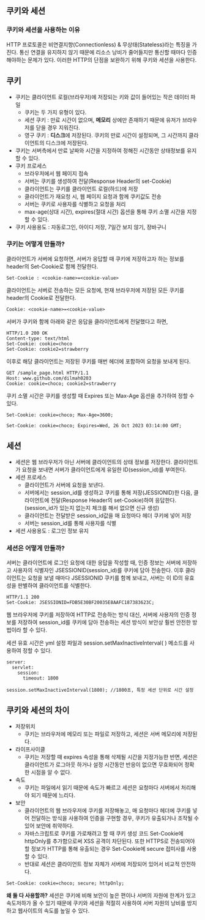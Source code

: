## 쿠키와 세션

### 쿠키와 세션을 사용하는 이유

HTTP 프로토콜은 비연결지향(Connectionless) & 무상태(Stateless)라는 특징을 가진다. 통신 연결을 유지하지 않기 때문에 리소스 낭비가 줄어들지만 통신할 때마다 인증해야하는 문제가 있다. 이러한 HTTP의 단점을 보완하기 위해 쿠키와 세션을 사용한다.

## 쿠키

- 쿠키는 클라이언트 로컬(브라우저)에 저장되는 키와 값이 들어있는 작은 데이터 파일
  - 쿠키는 두 가지 유형이 있다.
  - 세션 쿠키 : 만료 시간이 없으며, **메모리** 상에만 존재하기 때문에 유저가 브라우저를 닫을 경우 지워진다.
  - 영구 쿠키 : **디스크**에 저장된다. 쿠키의 만료 시간이 설정되며, 그 시간까지 클라이언트의 디스크에 저장된다.
- 쿠키는 서버측에서 만료 날짜와 시간을 지정하여 정해진 시간동안 상태정보를 유지할 수 있다.
- 쿠키 프로세스
  - 브라우저에서 웹 페이지 접속
  - 서버는 쿠키를 생성하여 전달(Response Header의 set-Cookie)
  - 클라이언트는 쿠키를 클라이언트 로컬(하드)에 저장
  - 클라이언트가 재요청 시, 웹 페이지 요청과 함께 쿠키값도 전송
  - 서버는 쿠키로 사용자를 식별하고 요청을 처리
  - max-age(상대 시간), expires(절대 시간) 옵션을 통해 쿠키 소멸 시간을 지정할 수 있다.
- 쿠키 사용용도 : 자동로그인, 아이디 저장, 7일간 보지 않기, 장바구니 

### 쿠키는 어떻게 만들까?

클라이언트가 서버에 요청하면, 서버가 응답할 때 쿠키에 저장하고자 하는 정보를 header의 Set-Cookie로 함께 전달한다.

```
Set-Cookie : <cookie-name>=<cookie-value>
```

클라이언트는 서버로 전송하는 모든 요청에, 현재 브라우저에 저장된 모든 쿠키를 header의 Cookie로 전달한다.

```
Cookie: <cookie-name>=<cookie-value>
```

서버가 쿠키와 함께 아래와 같은 응답을 클라이언트에게 전달했다고 하면,

```
HTTP/1.0 200 OK
Content-type: text/html
Set-Cookie: cookie=choco
Set-Cookie: cookie2=strawberry
```

이후로 해당 클라이언트는 저장된 쿠키를 매번 헤더에 포함하여 요청을 보내게 된다.

```
GET /sample_page.html HTTP/1.1
Host: www.github.com/dilmah0203
Cookie: cookie=choco; cookie2=strawberry
```

쿠키 소멸 시간은 쿠키를 생성할 때 Expires 또는 Max-Age 옵션을 추가하여 정할 수 있다.

```
Set-Cookie: cookie=choco; Max-Age=3600;
```

```
Set-Cookie: cookie=choco; Expires=Wed, 26 Oct 2023 03:14:00 GMT;
```

## 세션

- 세션은 웹 브라우저가 아닌 서버에 클라이언트의 상태 정보를 저장한다. 클라이언트가 요청을 보내면 서버가 클라이언트에게 유일한 ID(session_id)를 부여한다.
- 세션 프로세스
  - 클라이언트가 서버에 요청을 보낸다.
  - 서버에서는 session_id를 생성하고 쿠키를 통해 저장(JESSIONID)한 다음, 클라이언트에 전달(Response Header의 set-Cookie)하여 응답한다. (session_id가 있는지 없는지 체크를 해서 없으면 신규 생성)
  - 클라이언트는 전달받은 session_id값을 매 요청마다 헤더 쿠키에 넣어 저장
  - 서버는 session_id를 통해 사용자를 식별
- 세션 사용용도 : 로그인 정보 유지

### 세션은 어떻게 만들까?

서버는 클라이언트에 로그인 요청에 대한 응답을 작성할 때, 인증 정보는 서버에 저장하고 사용자의 식별자인 JSESSIONID(session_id)를 쿠키에 담아 전송한다. 이후 클라이언트는 요청을 보낼 때마다 JSESSIONID 쿠키를 함께 보내고, 서버는 이 ID의 유효성을 판별하여 클라이언트를 식별한다.

```
HTTP/1.1 200
Set-Cookie: JSESSIONID=FDB5E30BF20035E8AAFC187383623C;
```

웹 브라우저에 쿠키를 저장하여 HTTP로 전송하는 방식 대신, 서버에 사용자의 인증 정보를 저장하여 session_id를 쿠키에 담아 전송하는 세션 방식이 보안상 훨씬 안전한 방법이라 할 수 있다.

세션 유효 시간은 yml 설정 파일과 session.setMaxInactiveInterval( ) 메소드를 사용하여 정할 수 있다.

```
server:
  servlet:
    session:
      timeout: 1800
```

```
session.setMaxInactiveInterval(1800); //1800초, 특정 세션 단위로 시간 설정
```

## 쿠키와 세션의 차이
  
- 저장위치
  - 쿠키는 브라우저에 메모리 또는 파일로 저장하고, 세션은 서버 메모리에 저장된다.
- 라이프사이클
  - 쿠키는 저장할 때 expires 속성을 통해 삭제될 시간을 지정가능한 반면, 세션은 클라이언트가 로그아웃 하거나 설정 시간동안 반응이 없으면 무효화되어 정확한 시점을 알 수 없다.
- 속도
  - 쿠키는 파일에서 읽기 때문에 속도가 빠르고 세션은 요청마다 서버에서 처리해야 되기 때문에 느리다.
- 보안
  - 클라이언트의 웹 브라우저에 쿠키를 저장해놓고, 매 요청마다 헤더에 쿠키를 넣어 전달하는 방식을 사용하여 인증을 구현할 경우, 쿠키가 유출되거나 조작될 수 있어 보안에 취약하다.
  - 자바스크립트로 쿠키를 가로채려고 할 때 쿠키 생성 코드 Set-Cookie에 httpOnly를 추가함으로써 XSS 공격이 차단된다. 또한 HTTPS로 전송되어야 할 정보가 HTTP를 통해 유출되는 경우 Set-Cookie에 secure 접미사를 사용할 수 있다.
  - 반대로 세션은 클라이언트 정보 자체가 서버에 저장되어 있어서 비교적 안전하다.
 
```
Set-Cookie: cookie=choco; secure; httpOnly;
```

**왜 둘 다 사용할까?**
세션은 쿠키에 비해 보안이 높은 편이나 서버의 자원에 한계가 있고 속도저하가 올 수 있기 때문에 쿠키와 세션을 적절히 사용하여 서버 자원의 낭비를 방지하고 웹사이트의 속도를 높일 수 있다.
